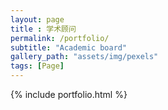 ```yaml
--- 
layout: page
title : 学术顾问
permalink: /portfolio/
subtitle: "Academic board"
gallery_path: "assets/img/pexels"
tags: [Page]
---
```


{% include portfolio.html %}

